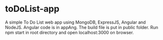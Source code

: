 # toDoList-app
A simple To Do List web app using MongoDB, ExpressJS, Angular and NodeJS.
Angular code is in appAng.
The build file is put in public folder.
Run npm start in root directory and open localhost:3000 on browser.
